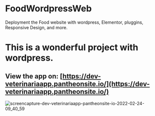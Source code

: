 # FoodWordpressWeb

Deployment the Food website with wordpress, Elementor, pluggins, Responsive Design, and more.

# This is a wonderful project with wordpress.

## View the app on: [https://dev-veterinariaapp.pantheonsite.io/](https://dev-veterinariaapp.pantheonsite.io/)

![screencapture-dev-veterinariaapp-pantheonsite-io-2022-02-24-09_40_59](https://user-images.githubusercontent.com/45151760/155545701-3a0be6d0-1d6e-4857-be0d-5aedbe723481.png)

